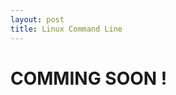 ```yaml
---
layout: post
title: Linux Command Line
---
```


# COMMING SOON !
<!-- ---

# Why the Command Line?!?!

- greater control of an OS or application;
- faster management of many operating systems;
- ability to store scripts to automate regular tasks

When a user first enters a command line, they fidn it challanging because it requires them memorising a banch of commands
along with thier options. However once a user gets to know how to navigate the command line, know it's structure they are 
bound to be more productive providing the user with control, greater speed, and abiity to automate tasks more easily though
scripting.

# Understanding the Command Line

**What is a Command Line?**<br>
You can call it a program that opens a window and lets you interact with the shell. 

                                    OR

A comand line is simply a text-based interface to the computer where you can type commands, manipulate files, execute programs, and open documents.

**Navigation**<br>
Like Windows, the files on a Linux system are arranged in what is called a hierarchical directory structure. This means that they are organized in a tree-like pattern of directories (called folders in other systems), which may contain files and subdirectories. The first directory in the file system is called the root directory which contains files and subdirectories, which contain more files and subdirectories......

At any given moment, we are located in a single directory. Inside that directory, we can see its files and the pathway to its parent directory and the pathways to the subdirectories of the directory in which we are standing called the working directory. To see the name of the working directory, we use  `pwd`(print working directory) command.

{image}

To change the current working directory we use the `cd` command. To do this, we type cd followed by the pathname of the desired working directory. A pathname is the route we take along the branches of the directory tree to get to the directory we want.


{image} -->